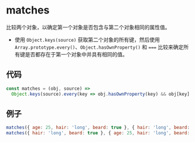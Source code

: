 # matches

比较两个对象，以确定第一个对象是否包含与第二个对象相同的属性值。

- 使用 `Object.keys(source)` 获取第二个对象的所有键，然后使用 `Array.prototype.every()`、`Object.hasOwnProperty()` 和 `===` 比较来确定所有键是否都存在于第一个对象中并具有相同的值。

## 代码

```js
const matches = (obj, source) =>
  Object.keys(source).every(key => obj.hasOwnProperty(key) && obj[key] === source[key]);
```

## 例子

```js
matches({ age: 25, hair: 'long', beard: true }, { hair: 'long', beard: true }); // true
matches({ hair: 'long', beard: true }, { age: 25, hair: 'long', beard: true }); // false
```
